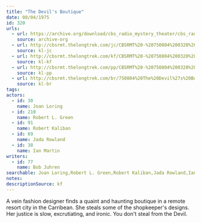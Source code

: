 ```yaml
---
title: "The Devil's Boutique"
date: 08/04/1975
id: 320
urls: 
  - url: https://archive.org/download/cbs_radio_mystery_theater/cbs_radio_mystery_theater-0301-0350.zip/cbs_radio_mystery_theater-0301-0350%2Fcbsrmt_0320_the_devils_boutique.mp3
    source: archive-org
  - url: http://cbsrmt.thelongtrek.com/jc/CBSRMT%20-%20750804%200320%20Devil%27s%20Boutique%20vbr%20kb_jc.mp3
    source: kl-jc
  - url: http://cbsrmt.thelongtrek.com/kf/CBSRMT%20-%20750804%200320%20The%20Devil%27s%20Boutique_kf.mp3
    source: kl-kf
  - url: http://cbsrmt.thelongtrek.com/pp/CBSRMT%20-%20750804%200320%20The%20Devil%27s%20Boutique_pp.mp3
    source: kl-pp
  - url: http://cbsrmt.thelongtrek.com/br/750804%20The%20Devil%27s%20Boutique%20WOR.mp3
    source: kl-br
tags: 
actors:  
  - id: 30
    name: Joan Loring  
  - id: 210
    name: Robert L. Green  
  - id: 91
    name: Robert Kaliban  
  - id: 69
    name: Jada Rowland  
  - id: 38
    name: Ian Martin
writers:  
  - id: 77
    name: Bob Juhren
searchable: Joan Loring,Robert L. Green,Robert Kaliban,Jada Rowland,Ian Martin Bob Juhren
notes: 
descriptionSource: kf
---
```

A vein fashion designer finds a quaint and haunting boutique in a remote resort city in the Carribean. She steals some of the shopkeeper's designs. Her justice is slow, excrutiating, and ironic. You don't steal from the Devil.